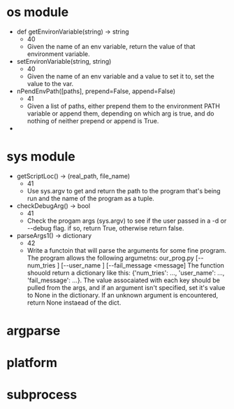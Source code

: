 # os module
* def getEnvironVariable(string) -> string
  * 40
  * Given the name of an env variable, return the value of that environment variable. 
* setEnvironVariable(string, string)
  * 40
  * Given the name of an env variable and a value to set it to, set the value to the var. 
* nPendEnvPath([paths], prepend=False, append=False)
  * 41
  * Given a list of paths, either prepend them to the environment PATH variable or append them, depending on which 
    arg is true, and do nothing of neither prepend or append is True. 
* 


# sys module
* getScriptLoc() -> (real_path, file_name)
  * 41
  * Use sys.argv to get and return the path to the program that's being run and the name of the program as a tuple.
* checkDebugArg() -> bool
  * 41
  * Check the progam args (sys.argv) to see if the user passed in a -d or --debug flag.  if so, return True, otherwise
    return false. 
* parseArgs1() -> dictionary
  * 42
  * Write a functoin that will parse the arguments for some fine program.  The program allows the following argumetns:
    our_prog.py \[--num_tries <num>] [--user_name <name>] [--fail_message <message]
    The function shouold return a dictionary like this: {'num_tries': ..., 'user_name': ..., 'fail_message': ...}.  The
    value assocaiated with each key should be pulled from the args, and if an argument isn't specified, set it's value
    to None in the dictionary. If an unknown argument is encountered, return None instaead of the dict.
                                                                                     
# argparse


# platform

# subprocess

